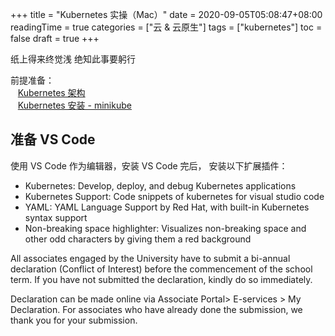 +++
title = "Kubernetes 实操（Mac）"
date = 2020-09-05T05:08:47+08:00
readingTime = true
categories = ["云 & 云原生"]
tags = ["kubernetes"]
toc = false
draft = true
+++

纸上得来终觉浅 绝知此事要躬行

<!--more-->

前提准备：  
<i class="fas fa-external-link-alt"></i> &nbsp;&nbsp; [Kubernetes 架构](/posts/k8s101/)  
<i class="fas fa-external-link-alt"></i> &nbsp;&nbsp; [Kubernetes 安装 - minikube](/posts/k8s101/)

## 准备 VS Code

使用 VS Code 作为编辑器，安装 VS Code 完后， 安装以下扩展插件：

-   Kubernetes: Develop, deploy, and debug Kubernetes applications
-   Kubernetes Support: Code snippets of kubernetes for visual studio code
-   YAML: YAML Language Support by Red Hat, with built-in Kubernetes syntax support
-   Non-breaking space highlighter: Visualizes non-breaking space and other odd characters by giving them a red background


All associates engaged by the University have to submit a bi-annual declaration (Conflict of Interest) before the commencement of the school term.  If you have not submitted the declaration, kindly do so immediately. 
 
Declaration can be made online via Associate Portal> E-services > My Declaration.  For associates who have already done the submission, we thank you for your submission.